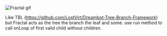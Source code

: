 ![Fractal gif](https://upload.wikimedia.org/wikipedia/commons/b/b8/Self-Similarity-Zoom.gif)

Like TBL (https://github.com/LostVirt/Dreambot-Tree-Branch-Framework) but Fractal acts as the tree the branch the leaf
and some. use run method to call onLoop of first valid child without children.
